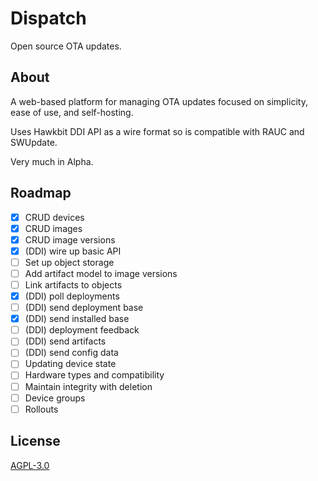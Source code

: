 # Dispatch

Open source OTA updates.

## About

A web-based platform for managing OTA updates focused on simplicity, ease of use, and self-hosting.

Uses Hawkbit DDI API as a wire format so is compatible with RAUC and SWUpdate.

Very much in Alpha.


## Roadmap
- [x] CRUD devices
- [x] CRUD images
- [x] CRUD image versions
- [x] (DDI) wire up basic API
- [ ] Set up object storage
- [ ] Add artifact model to image versions
- [ ] Link artifacts to objects
- [x] (DDI) poll deployments
- [ ] (DDI) send deployment base
- [x] (DDI) send installed base
- [ ] (DDI) deployment feedback
- [ ] (DDI) send artifacts
- [ ] (DDI) send config data
- [ ] Updating device state
- [ ] Hardware types and compatibility
- [ ] Maintain integrity with deletion
- [ ] Device groups
- [ ] Rollouts

## License

[AGPL-3.0](LICENSE)